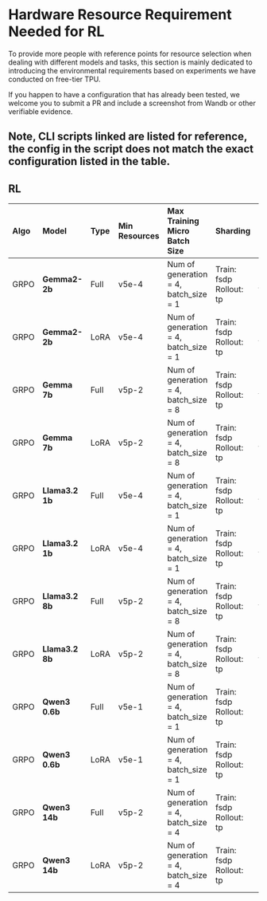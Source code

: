 # Hardware Resource Requirement Needed for RL

To provide more people with reference points for resource selection when dealing
with different models and tasks, this section is mainly dedicated to introducing
the environmental requirements based on experiments we have conducted on
free-tier TPU.

If you happen to have a configuration that has already been tested, we welcome
you to submit a PR and include a screenshot from Wandb or other verifiable
evidence.

## Note, CLI scripts linked are listed for reference, the config in the script does not match the exact configuration listed in the table.

## RL

| Algo | Model           | Type | Min Resources | Max Training Micro Batch Size         | Sharding                | Launch Script                                                |
| :--- | :-------------- | :--- | :------------ | :------------------------------------ | :---------------------- | :----------------------------------------------------------- |
| GRPO | **Gemma2-2b**   | Full | v5e-4         | Num of generation = 4, batch_size = 1 | Train: fsdp Rollout: tp | *[run_gemma2_2b.sh](examples/rl/gsm8k/run_gemma2_2b.sh)*     |
| GRPO | **Gemma2-2b**   | LoRA | v5e-4         | Num of generation = 4, batch_size = 1 | Train: fsdp Rollout: tp | *[run_gemma2_2b.sh](examples/rl/gsm8k/run_gemma2_2b.sh)*     |
| GRPO | **Gemma 7b**    | Full | v5p-2         | Num of generation = 4, batch_size = 8 | Train: fsdp Rollout: tp | *[run_gemma_7b.sh](examples/rl/gsm8k/run_gemma_7b.sh)*       |
| GRPO | **Gemma 7b**    | LoRA | v5p-2         | Num of generation = 4, batch_size = 8 | Train: fsdp Rollout: tp | *[run_gemma_7b.sh](examples/rl/gsm8k/run_gemma_7b.sh)*       |
| GRPO | **Llama3.2 1b** | Full | v5e-4         | Num of generation = 4, batch_size = 1 | Train: fsdp Rollout: tp | *[run_llama3.2_1b.sh](examples/rl/gsm8k/run_llama3.2_1b.sh)* |
| GRPO | **Llama3.2 1b** | LoRA | v5e-4         | Num of generation = 4, batch_size = 1 | Train: fsdp Rollout: tp | *[run_llama3.2_1b.sh](examples/rl/gsm8k/run_llama3.2_1b.sh)* |
| GRPO | **Llama3.2 8b** | Full | v5p-2         | Num of generation = 4, batch_size = 8 | Train: fsdp Rollout: tp | *[run_llama3.2_8b.sh](examples/rl/gsm8k/run_llama3.2_8b.sh)* |
| GRPO | **Llama3.2 8b** | LoRA | v5p-2         | Num of generation = 4, batch_size = 8 | Train: fsdp Rollout: tp | *[run_llama3.2_8b.sh](examples/rl/gsm8k/run_llama3.2_8b.sh)* |
| GRPO | **Qwen3 0.6b**  | Full | v5e-1         | Num of generation = 4, batch_size = 1 | Train: fsdp Rollout: tp |                                                              |
| GRPO | **Qwen3 0.6b**  | LoRA | v5e-1         | Num of generation = 4, batch_size = 1 | Train: fsdp Rollout: tp |                                                              |
| GRPO | **Qwen3 14b**   | Full | v5p-2         | Num of generation = 4, batch_size = 4 | Train: fsdp Rollout: tp |                                                              |
| GRPO | **Qwen3 14b**   | LoRA | v5p-2         | Num of generation = 4, batch_size = 4 | Train: fsdp Rollout: tp |                                                              |
